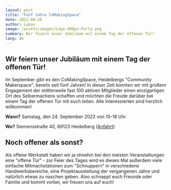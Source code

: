 ```yaml
---
layout: post
title: "Fünf Jahre CoMakingSpace"
date: 2022-08-26 
author: Lukas
image: /assets/images/Logo-400px-Party.png
summary: Wir feiern unser Jubiläum mit einem Tag der offenen Tür!
lang: de
---
```

## Wir feiern unser Jubiläum mit einem Tag der offenen Tür! ##

Im September gibt es den CoMakingSpace, Heidelbergs "Community Makerspace", bereits seit fünf Jahren! In dieser Zeit konnten wir mit großem Engagement der mittlerweile fast 100 aktiven Mitglieder einen einzigartigen Ort des Selbermachens schaffen und möchten die Freude darüber bei einem Tag der offenen Tür mit euch teilen. Alle Interessierten sind herzlich willkommen!

**Wann?** Samstag, den 24. September 2022 von 10-18 Uhr

**Wo?** Siemensstraße 40, 69123 Heidelberg ([Anfahrt](https://wiki.comakingspace.de/Anfahrt))

## Noch offener als sonst? ##

Als offene Werkstatt haben wir ja ohnehin bei den meisten Veranstaltungen eine "offene Tür" -  zur Feier des Tages wird es dieses Mal außerdem viele einfache Mitmachstationen zum "Schnuppern" in verschiedene Handwerksbereiche, eine Projektausstellung der vergangenen Jahre und natürlich etwas zu naschen geben. Also schnappt euch Freunde oder Familie und kommt vorbei, wir freuen uns auf euch!
